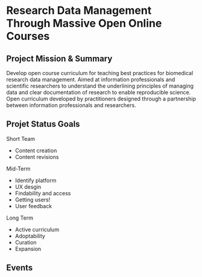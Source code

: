 # Research Data Management Through Massive Open Online Courses
## Project Mission & Summary
Develop open course curriculum for teaching best practices for biomedical research data management. Aimed at information professionals and scientific researchers to understand the underlining principles of managing data and clear documentation of research to enable reproducible science. Open curriculum developed by practitioners designed through a partnership between information professionals and researchers.

## Projet Status Goals
Short Team
- Content creation
- Content revisions

Mid-Term
- Identify platform
- UX desgin
- Findability and access
- Getting users!
- User feedback

Long Term
- Active curriculum
- Adoptability
- Curation
- Expansion

## Events

